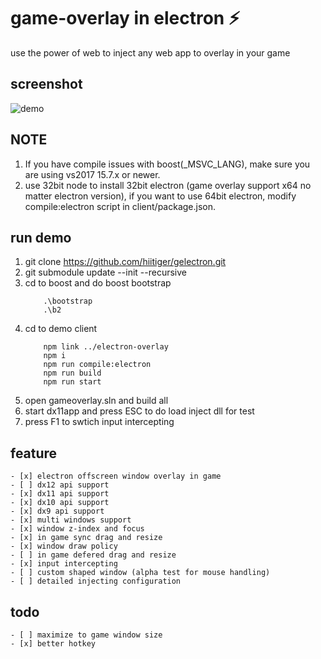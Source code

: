 # game-overlay in electron ⚡

use the power of web to inject any web app to overlay in your game

## screenshot
![demo](https://raw.githubusercontent.com/hiitiger/gelectron/master/screenshot/gelectron2.gif)


## NOTE
1. If you have compile issues with boost(_MSVC_LANG), make sure you are using vs2017 15.7.x or newer.
2. use 32bit node to install 32bit electron (game overlay support x64 no matter electron version), if you want to use 64bit electron, modify compile:electron script in client/package.json.

## run demo
1. git clone https://github.com/hiitiger/gelectron.git
2. git submodule update --init --recursive
3. cd to boost and do boost bootstrap
    ```
        .\bootstrap
        .\b2
    ```
4. cd to demo client 
    ```
        npm link ../electron-overlay
        npm i
        npm run compile:electron
        npm run build
        npm run start
    ```
5. open gameoverlay.sln and build all 
6. start dx11app and press ESC to do load inject dll for test
7. press F1 to swtich input intercepting

## feature
    - [x] electron offscreen window overlay in game
    - [ ] dx12 api support
    - [x] dx11 api support
    - [x] dx10 api support
    - [x] dx9 api support
    - [x] multi windows support
    - [x] window z-index and focus
    - [x] in game sync drag and resize
    - [x] window draw policy
    - [ ] in game defered drag and resize
    - [x] input intercepting
    - [ ] custom shaped window (alpha test for mouse handling)
    - [ ] detailed injecting configuration 

## todo
    - [ ] maximize to game window size
    - [x] better hotkey



